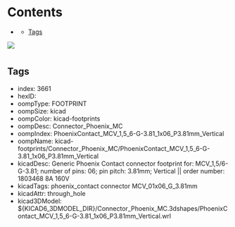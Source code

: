 



Contents
========

* [](#)
	* [Tags](#tags)
  
![][im]
# 

## Tags

- index: 3661
- hexID: 
- oompType: FOOTPRINT
- oompSize: kicad
- oompColor: kicad-footprints
- oompDesc: Connector_Phoenix_MC
- oompIndex: PhoenixContact_MCV_1,5_6-G-3.81_1x06_P3.81mm_Vertical
- oompName: kicad-footprints/Connector_Phoenix_MC/PhoenixContact_MCV_1,5_6-G-3.81_1x06_P3.81mm_Vertical
- kicadDesc: Generic Phoenix Contact connector footprint for: MCV_1,5/6-G-3.81; number of pins: 06; pin pitch: 3.81mm; Vertical || order number: 1803468 8A 160V
- kicadTags: phoenix_contact connector MCV_01x06_G_3.81mm
- kicadAttr: through_hole
- kicad3DModel: ${KICAD6_3DMODEL_DIR}/Connector_Phoenix_MC.3dshapes/PhoenixContact_MCV_1,5_6-G-3.81_1x06_P3.81mm_Vertical.wrl



[im]: image.png
